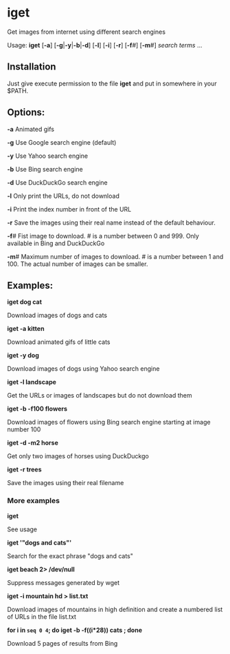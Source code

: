 # iget
Get images from internet using different search engines

Usage: **iget** [**-a**] [**-g**|**-y**|**-b**|**-d**] [**-l**] [**-i**] [**-r**] [**-f**#] [**-m**#]  *search* *terms* ...

## Installation

Just give execute permission to the file **iget** and put in somewhere in your $PATH.


## Options:

**-a** Animated gifs

**-g** Use Google search engine (default)

**-y** Use Yahoo search engine

**-b** Use Bing search engine

**-d** Use DuckDuckGo search engine

**-l** Only print the URLs, do not download

**-i** Print the index number in front of the URL

**-r** Save the images using their real name instead of the default behaviour.

**-f**#  Fist image to download. # is a number between 0 and 999. Only available in Bing and DuckDuckGo

**-m**#  Maximum number of images to download. # is a number between 1 and 100. The actual number of images can be smaller.


## Examples:

**iget dog cat**

Download images of dogs and cats

**iget -a kitten**

Download animated gifs of little cats

**iget -y dog**

Download images of dogs using Yahoo search engine

**iget -l landscape**

Get the URLs or images of landscapes but do not download them

**iget -b -f100 flowers**

Download images of flowers using Bing search engine starting at image number 100

**iget -d -m2 horse**

Get only two images of horses using DuckDuckgo

**iget -r trees**

Save the images using their real filename

### More examples

**iget**

See usage

**iget '"dogs and cats"'** 

Search for the exact phrase "dogs and cats"

**iget beach 2> /dev/null**

Suppress messages generated by wget

**iget -i mountain hd > list.txt**

Download images of mountains in high definition and create a numbered list of URLs in the file list.txt

**for i in `seq 0 4`; do iget -b -f$(($i\*28)) cats ; done**

Download 5 pages of results from Bing

